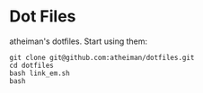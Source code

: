 Dot Files
=========

atheiman's dotfiles. Start using them:

    git clone git@github.com:atheiman/dotfiles.git
    cd dotfiles
    bash link_em.sh
    bash
